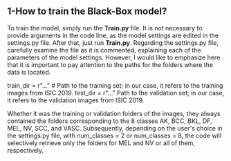 ## 1-How to train the Black-Box model?
To train the model, simply run the **Train.py** file. It is not necessary to provide arguments in the code line, as the model settings are edited in the settings.py file. After that, just run **Train.py**.
Regarding the settings.py file, carefully examine the file as it is commented, explaining each of the parameters of the model settings. However, I would like to emphasize here that it is important to pay attention to the paths for the folders where the data is located.

train_dir = r"..." # Path to the training set; in our case, it refers to the training images from ISIC 2019.
test_dir = r"..." Path to the validation set; in our case, it refers to the validation images from ISIC 2019.

Whether it was the training or validation folders of the images, they always contained the folders corresponding to the 8 classes AK, BCC, BKL, DF, MEL, NV, SCC, and VASC. Subsequently, depending on the user's choice in the settings.py file, with num_classes = 2 or num_classes = 8, the code will selectively retrieve only the folders for MEL and NV or all of them, respectively.
